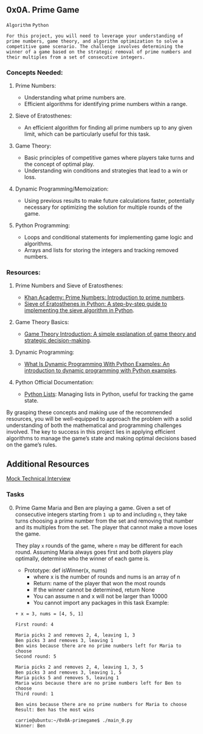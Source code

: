 ## 0x0A. Prime Game
`Algorithm` `Python`
```
For this project, you will need to leverage your understanding of prime numbers, game theory, and algorithm optimization to solve a competitive game scenario. The challenge involves determining the winner of a game based on the strategic removal of prime numbers and their multiples from a set of consecutive integers.
```

### Concepts Needed:
1. Prime Numbers:
    + Understanding what prime numbers are.
    + Efficient algorithms for identifying prime numbers within a range.

2. Sieve of Eratosthenes:
    + An efficient algorithm for finding all prime numbers up to any given limit, which can be particularly useful for this task.

3. Game Theory:
    + Basic principles of competitive games where players take turns and the concept of optimal play.
    + Understanding win conditions and strategies that lead to a win or loss.

4. Dynamic Programming/Memoization:
    + Using previous results to make future calculations faster, potentially necessary for optimizing the solution for multiple rounds of the game.

5. Python Programming:
    + Loops and conditional statements for implementing game logic and algorithms.
    + Arrays and lists for storing the integers and tracking removed numbers.

### Resources:
1. Prime Numbers and Sieve of Eratosthenes:
    + [Khan Academy: Prime Numbers: Introduction to prime numbers](https://www.khanacademy.org/math/cc-fourth-grade-math/imp-factors-multiples-and-patterns/imp-prime-and-composite-numbers/v/prime-numbers).
    + [Sieve of Eratosthenes in Python: A step-by-step guide to implementing the sieve algorithm in Python](https://www.geeksforgeeks.org/sieve-of-eratosthenes/).

2. Game Theory Basics:
    + [Game Theory Introduction: A simple explanation of game theory and strategic decision-making](https://www.investopedia.com/terms/g/gametheory.asp).

3. Dynamic Programming:
    + [What Is Dynamic Programming With Python Examples: An introduction to dynamic programming with Python examples](https://skerritt.blog/dynamic-programming/).

4. Python Official Documentation:
    + [Python Lists](https://docs.python.org/3/tutorial/introduction.html#lists): Managing lists in Python, useful for tracking the game state.

By grasping these concepts and making use of the recommended resources, you will be well-equipped to approach the problem with a solid understanding of both the mathematical and programming challenges involved. The key to success in this project lies in applying efficient algorithms to manage the game’s state and making optimal decisions based on the game’s rules.

## Additional Resources
[Mock Technical Interview](https://www.youtube.com/watch?feature=shared&v=Jw2pniZCLi8)

### Tasks
0. Prime Game
    Maria and Ben are playing a game. Given a set of consecutive integers starting from `1 `up to and including `n`, they take turns choosing a prime number from the set and removing that number and its multiples from the set. The player that cannot make a move loses the game.

    They play `x` rounds of the game, where `n` may be different for each round. Assuming Maria always goes first and both players play optimally, determine who the winner of each game is.

    + Prototype: def isWinner(x, nums)
        + where x is the number of rounds and nums is an array of n
        + Return: name of the player that won the most rounds
        + If the winner cannot be determined, return None
        + You can assume n and x will not be larger than 10000
        + You cannot import any packages in this task
    Example:
    ```
    + x = 3, nums = [4, 5, 1]

    First round: 4

    Maria picks 2 and removes 2, 4, leaving 1, 3
    Ben picks 3 and removes 3, leaving 1
    Ben wins because there are no prime numbers left for Maria to choose
    Second round: 5

    Maria picks 2 and removes 2, 4, leaving 1, 3, 5
    Ben picks 3 and removes 3, leaving 1, 5
    Maria picks 5 and removes 5, leaving 1
    Maria wins because there are no prime numbers left for Ben to choose
    Third round: 1

    Ben wins because there are no prime numbers for Maria to choose
    Result: Ben has the most wins
    ```
    ```
    carrie@ubuntu:~/0x0A-primegame$ ./main_0.py
    Winner: Ben
    ```